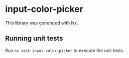 # input-color-picker

This library was generated with [Nx](https://nx.dev).

## Running unit tests

Run `nx test input-color-picker` to execute the unit tests.
